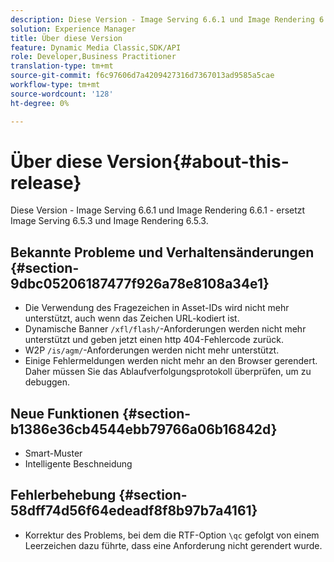 ```yaml
---
description: Diese Version - Image Serving 6.6.1 und Image Rendering 6.6.1 - ersetzt Image Serving 6.5.3 und Image Rendering 6.5.3.
solution: Experience Manager
title: Über diese Version
feature: Dynamic Media Classic,SDK/API
role: Developer,Business Practitioner
translation-type: tm+mt
source-git-commit: f6c97606d7a4209427316d7367013ad9585a5cae
workflow-type: tm+mt
source-wordcount: '128'
ht-degree: 0%

---
```



# Über diese Version{#about-this-release}

Diese Version - Image Serving 6.6.1 und Image Rendering 6.6.1 - ersetzt Image Serving 6.5.3 und Image Rendering 6.5.3.

## Bekannte Probleme und Verhaltensänderungen {#section-9dbc05206187477f926a78e8108a34e1}

* Die Verwendung des Fragezeichen in Asset-IDs wird nicht mehr unterstützt, auch wenn das Zeichen URL-kodiert ist.
* Dynamische Banner `/xfl/flash/`-Anforderungen werden nicht mehr unterstützt und geben jetzt einen http 404-Fehlercode zurück.
* W2P `/is/agm/`-Anforderungen werden nicht mehr unterstützt.
* Einige Fehlermeldungen werden nicht mehr an den Browser gerendert. Daher müssen Sie das Ablaufverfolgungsprotokoll überprüfen, um zu debuggen.

## Neue Funktionen {#section-b1386e36cb4544ebb79766a06b16842d}

* Smart-Muster
* Intelligente Beschneidung

## Fehlerbehebung {#section-58dff74d56f64edeadf8f8b97b7a4161}

* Korrektur des Problems, bei dem die RTF-Option `\qc` gefolgt von einem Leerzeichen dazu führte, dass eine Anforderung nicht gerendert wurde.


